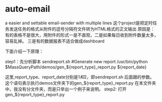 # auto-email
a easier and settable email-sender with multiple lines 
这个project是把定时任务发送任务的格式从附件的逗号分隔符文件转为HTML格式的正文输出
原因是：有的表格不是很大，用附件的形式一是不直观，二是如果每日收到附件数量太多，容易乱掉。
三是有的数据报表不适合做成dashboard

下面介绍一下原理：

step1：先分析脚本  sendreport.sh
#Generate new report
/usr/bin/python $MassQueryPath/demos/gen_${report_type}_report.py ${report_date}

这里,report_type、report_date分别是$1和$2，即sendreport.sh 后面跟的参数。这个语句表示执行demos文件夹下的gen_${report_type}_report.py
在本文件夹中，我没有分文件夹，而是只举出一个例子来说明。
step2: 打开gen_${report_type}_report.py
